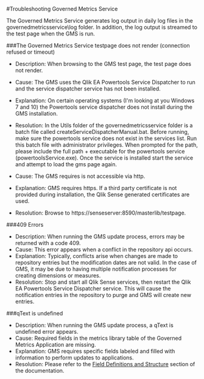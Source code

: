 #Troubleshooting Governed Metrics Service

The Governed Metrics Service generates log output in daily log files in the governedmetricsservice\log folder.  In addition, the log output is streamed to the test page when the GMS is run.  

###The Governed Metrics Service testpage does not render (connection refused or timeout)
- Description: When browsing to the GMS test page, the test page does not render.
- Cause: The GMS uses the Qlik EA Powertools Service Dispatcher to run and the service dispatcher service has not been installed.
- Explanation: On certain operating systems (I'm looking at you Windows 7 and 10) the Powertools service dispatcher does not install during the GMS installation.
- Resolution: In the Utils folder of the governedmetricsservice folder is a batch file called createServiceDispatcherManual.bat.  Before running, make sure the powertools service does not exist in the services list.  Run this batch file with administrator privileges.  When prompted for the path, please include the full path + executable for the powertools service (powertoolsService.exe).  Once the service is installed start the service and attempt to load the gms page again.

- Cause: The GMS requires is not accessible via http.
- Explanation: GMS requires https.  If a third party certificate is not provided during installation, the Qlik Sense generated certificates are used.
- Resolution: Browse to https://senseserver:8590/masterlib/testpage.

###409 Errors
- Description: When running the GMS update process, errors may be returned with a code 409.  
- Cause: This error appears when a conflict in the repository api occurs.  
- Explanation: Typically, conflicts arise when changes are made to repository entries but the modification dates are not valid.  In the case of GMS, it may be due to having multiple notification processes for creating dimensions or measures.
- Resolution: Stop and start all Qlik Sense services, then restart the Qlik EA Powertools Service Dispatcher service.  This will cause the notification entries in the repository to purge and GMS will create new entries.

###qText is undefined
- Description: When running the GMS update process, a qText is undefined error appears.
- Cause: Required fields in the metrics library table of the Governed Metrics Application are missing.
- Explanation: GMS requires specific fields labeled and filled with information to perform updates to applications.
- Resolution: Please refer to the [Field Definitions and Structure](app.md#fieldDefs) section of the documentation.